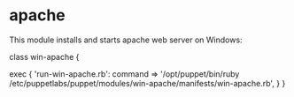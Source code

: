 # apache

This module installs and starts apache web server on Windows:

class win-apache {

  exec { 'run-win-apache.rb':
  command => '/opt/puppet/bin/ruby /etc/puppetlabs/puppet/modules/win-apache/manifests/win-apache.rb',
  }
}
